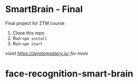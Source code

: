 # SmartBrain - Final
Final project for ZTM course


1. Clone this repo
2. Run `npm install`
3. Run `npm start`


*visist https://zerotomastery.io/ for more*

# face-recognition-smart-brain
